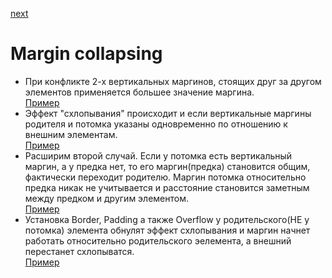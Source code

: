 <a href="02.md">next</a>

<h1>Margin collapsing</h1>

<ul>
<li>
При конфликте 2-х вертикальных маргинов, стоящих друг за другом элементов применяется большее значение маргина.
<br/>
<a href="https://codepen.io/paawel/pen/oqyOvy?editors=1100">Пример</a>
</li>
<li>
Эффект "схлопывания" происходит и если вертикальные маргины родителя и потомка указаны одновременно по отношению к внешним элементам.
<br/>
<a href="https://codepen.io/paawel/pen/pLKBNR?editors=1100">Пример</a>
</li>
<li>
Расширим второй случай. Если у потомка есть вертикальный маргин, а у предка нет, то его маргин(предка) становится общим, фактически переходит родителю.
Маргин потомка относительно предка никак не учитывается и расстояние становится заметным между предком и другим элементом.
<br/>
<a href="https://codepen.io/paawel/pen/MVXRPr">Пример</a>
</li>
<li>
Установка Border, Padding а также Overflow у родительского(НЕ у потомка) элемента обнулят эффект схлопывания и маргин начнет работать относительно родительского эелемента,
а внешний перестанет схлопыватся.
<br/>
<a href="https://codepen.io/paawel/pen/pLKBYd">Пример</a>
</li>
</ul>
